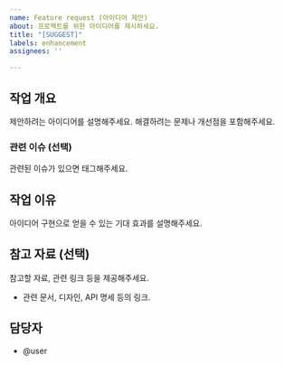 ```yaml
---
name: Feature request (아이디어 제안)
about: 프로젝트를 위한 아이디어를 제시하세요.
title: "[SUGGEST]"
labels: enhancement
assignees: ''

---
```


## 작업 개요

제안하려는 아이디어를 설명해주세요. 해결하려는 문제나 개선점을 포함해주세요.

### 관련 이슈 (선택)

관련된 이슈가 있으면 태그해주세요.

## 작업 이유

아이디어 구현으로 얻을 수 있는 기대 효과를 설명해주세요.

## 참고 자료 (선택)

참고할 자료, 관련 링크 등을 제공해주세요.

-   관련 문서, 디자인, API 명세 등의 링크.

## 담당자

-   @user
